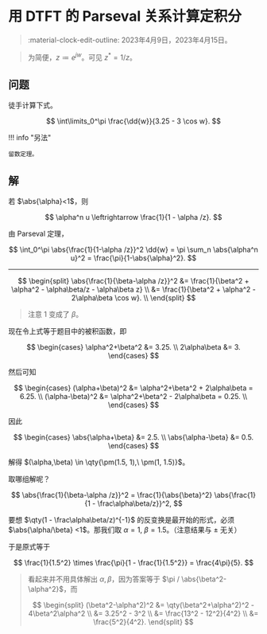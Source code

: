 # 用 DTFT 的 Parseval 关系计算定积分

> :material-clock-edit-outline: 2023年4月9日，2023年4月15日。

> 为简便，$z \coloneqq e^{jw}$。可见 $z^* = 1/z$。

## 问题

徒手计算下式。

$$
\int\limits_0^\pi \frac{\dd{w}}{3.25 - 3 \cos w}.
$$

!!! info "另法"

    留数定理。

## 解

若 $\abs{\alpha}<1$，则

$$
\alpha^n u \leftrightarrow \frac{1}{1 - \alpha /z}.
$$

由 Parseval 定理，

$$
\int_0^\pi \abs{\frac{1}{1-\alpha /z}}^2 \dd{w} = \pi \sum_n \abs{\alpha^n u}^2 = \frac{\pi}{1-\abs{\alpha}^2}.
$$

---

$$
\begin{split}
\abs{\frac{1}{\beta-\alpha /z}}^2
&= \frac{1}{\beta^2 + \alpha^2 - \alpha\beta/z - \alpha\beta z} \\
&= \frac{1}{\beta^2 + \alpha^2 - 2\alpha\beta \cos w}. \\
\end{split}
$$

> 注意 $1$ 变成了 $\beta$。

现在令上式等于题目中的被积函数，即

$$
\begin{cases}
    \alpha^2+\beta^2 &= 3.25. \\
    2\alpha\beta &= 3.
\end{cases}
$$

然后可知

$$
\begin{cases}
    (\alpha+\beta)^2 &= \alpha^2+\beta^2 + 2\alpha\beta = 6.25. \\
    (\alpha-\beta)^2 &= \alpha^2+\beta^2 - 2\alpha\beta = 0.25. \\
\end{cases}
$$

因此

$$
\begin{cases}
    \abs{\alpha+\beta} &= 2.5. \\
    \abs{\alpha-\beta} &= 0.5.
\end{cases}
$$

解得 $(\alpha,\beta) \in \qty{\pm(1.5, 1),\ \pm(1, 1.5)}$。

取哪组解呢？

$$
\abs{\frac{1}{\beta-\alpha /z}}^2 = \frac{1}{\abs{\beta}^2} \abs{\frac{1}{1 - \frac\alpha\beta/z}}^2,
$$

要想 $\qty(1 - \frac\alpha\beta/z)^{-1}$ 的反变换是最开始的形式，必须 $\abs{\alpha/\beta} <1$。那我们取 $\alpha = 1,\  \beta = 1.5$。（注意结果与 $\pm$ 无关）

于是原式等于

$$
\frac{1}{1.5^2} \times \frac{\pi}{1 - \frac{1}{1.5^2}} = \frac{4\pi}{5}.
$$

> 看起来并不用具体解出 $\alpha,\beta$，因为答案等于 $\pi / \abs{\beta^2-\alpha^2}$，而
> 
> $$
> \begin{split}
> (\beta^2-\alpha^2)^2
> &= \qty(\beta^2+\alpha^2)^2 - 4\beta^2\alpha^2 \\
> &= 3.25^2 - 3^2 \\
> &= \frac{13^2 - 12^2}{4^2} \\
> &= \frac{5^2}{4^2}.
> \end{split}
> $$
